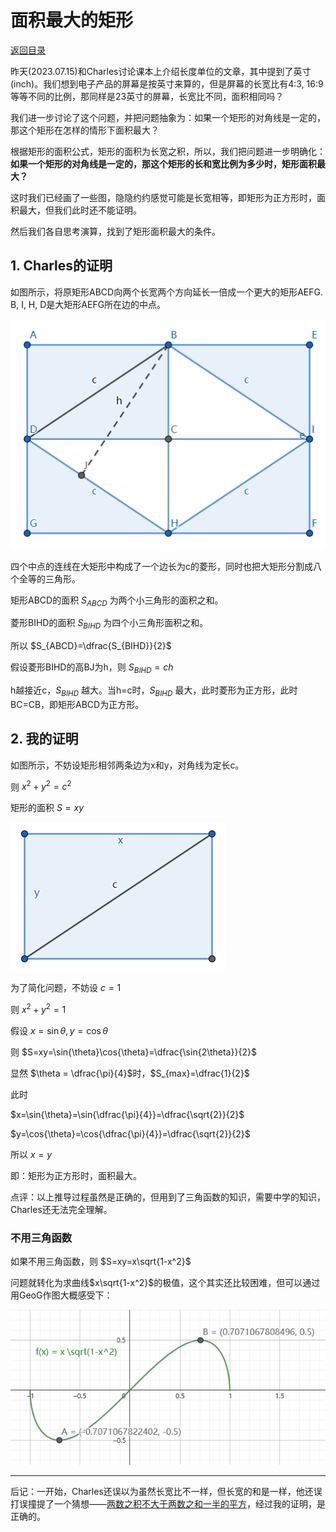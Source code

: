 <script>
MathJax = {
  tex: {
    inlineMath: [['$', '$'], ['\\(', '\\)']]
  }
};
</script>
<script id="MathJax-script" async
  src="https://cdn.jsdelivr.net/npm/mathjax@3/es5/tex-chtml.js">
</script>

# 面积最大的矩形

[返回目录](index.md)

昨天(2023.07.15)和Charles讨论课本上介绍长度单位的文章，其中提到了英寸(inch)。我们想到电子产品的屏幕是按英寸来算的，但是屏幕的长宽比有4:3, 16:9等等不同的比例，那同样是23英寸的屏幕，长宽比不同，面积相同吗？

我们进一步讨论了这个问题，并把问题抽象为：如果一个矩形的对角线是一定的，那这个矩形在怎样的情形下面积最大？

根据矩形的面积公式，矩形的面积为长宽之积，所以，我们把问题进一步明确化：**如果一个矩形的对角线是一定的，那这个矩形的长和宽比例为多少时，矩形面积最大？**

这时我们已经画了一些图，隐隐约约感觉可能是长宽相等，即矩形为正方形时，面积最大，但我们此时还不能证明。

然后我们各自思考演算，找到了矩形面积最大的条件。

## 1. Charles的证明

如图所示，将原矩形ABCD向两个长宽两个方向延长一倍成一个更大的矩形AEFG. B, I, H, D是大矩形AEFG所在边的中点。

![](images/rectangle_2.png)

四个中点的连线在大矩形中构成了一个边长为c的菱形，同时也把大矩形分割成八个全等的三角形。

矩形ABCD的面积 $S_{ABCD}$ 为两个小三角形的面积之和。

菱形BIHD的面积 $S_{BIHD}$ 为四个小三角形面积之和。

所以 $S_{ABCD}=\dfrac{S_{BIHD}}{2}$

假设菱形BIHD的高BJ为h，则 $S_{BIHD}=ch$

h越接近c，$S_{BIHD}$ 越大。当h=c时，$S_{BIHD}$ 最大，此时菱形为正方形，此时 BC=CB，即矩形ABCD为正方形。

## 2. 我的证明

如图所示，不妨设矩形相邻两条边为x和y，对角线为定长c。

则 $x^2+y^2=c^2$

矩形的面积 $S=xy$

![](images/rectangle_1.png)

为了简化问题，不妨设 $c=1$

则 $x^2+y^2=1$

假设 $x=\sin{\theta}, y=\cos{\theta}$

则 $S=xy=\sin{\theta}\cos{\theta}=\dfrac{\sin{2\theta}}{2}$

显然 $\theta = \dfrac{\pi}{4}$时，$S_{max}=\dfrac{1}{2}$

此时 

$x=\sin{\theta}=\sin{\dfrac{\pi}{4}}=\dfrac{\sqrt{2}}{2}$

$y=\cos{\theta}=\cos{\dfrac{\pi}{4}}=\dfrac{\sqrt{2}}{2}$

所以 $x=y$

即：矩形为正方形时，面积最大。

点评：以上推导过程虽然是正确的，但用到了三角函数的知识，需要中学的知识，Charles还无法完全理解。

### 不用三角函数

如果不用三角函数，则 $S=xy=x\sqrt{1-x^2}$

问题就转化为求曲线$x\sqrt{1-x^2}$的极值，这个其实还比较困难，但可以通过用GeoG作图大概感受下：

![](images/rectangle_area_curve.png)

---

后记：一开始，Charles还误以为虽然长宽比不一样，但长宽的和是一样，他还误打误撞提了一个猜想——[两数之积不大于两数之和一半的平方](product_bound_halfsum_square.md)，经过我的证明，是正确的。